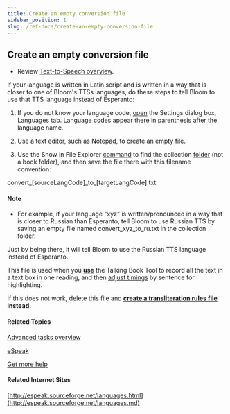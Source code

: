 ```yaml
---
title: Create an empty conversion file
sidebar_position: 1
slug: /ref-docs/create-an-empty-conversion-file
---
```


## Create an empty conversion file

-   Review [Text-to-Speech overview](Text_to_Speech_overview.md).
    

If your language is written in Latin script and is written in a way that is closer to one of Bloom's TTSs languages, do these steps to tell Bloom to use that TTS language instead of Esperanto:

1.  If you do not know your language code, [open](../../User_Interface/Dialog_boxes/Settings_dialog_box.md) the Settings dialog box, Languages tab. Language codes appear there in parenthesis after the language name.
    
2.  Use a text editor, such as Notepad, to create an empty file.
    
3.  Use the Show in File Explorer [command](../../User_Interface/Tabs/Collections_tab_commands.md) to find the collection [folder](../../User_Interface/Tabs/Collections_tab_commands.md) (not a book folder), and then save the file there with this filename convention:
    

convert\_\[sourceLangCode\]\_to\_\[targetLangCode\].txt

#### Note

-   For example, if your language "xyz" is written/pronounced in a way that is closer to Russian than Esperanto, tell Bloom to use Russian TTS by saving an empty file named convert\_xyz\_to\_ru.txt in the collection folder.
    

Just by being there, it will tell Bloom to use the Russian TTS language instead of Esperanto.

This file is used when you **[use](../Edit_tasks/Record_Audio/Using_the_Talking_Book_Tool.md)** the Talking Book Tool to record all the text in a text box in one reading, and then [adjust timings](../Edit_tasks/Record_Audio/Adjust_Timings.md) by sentence for highlighting.

If this does not work, delete this file and **[create a transliteration rules file](Create_a_transliteration_rules_file.md) instead.**

#### Related Topics

[Advanced tasks overview](Advanced_tasks_overview.md)

[eSpeak](../../Concepts/eSpeak.md)

[Get more help](../../Overview/Get_More_Help.md)

#### Related Internet Sites

[http://espeak.sourceforge.net/languages.html](http://espeak.sourceforge.net/languages.md)